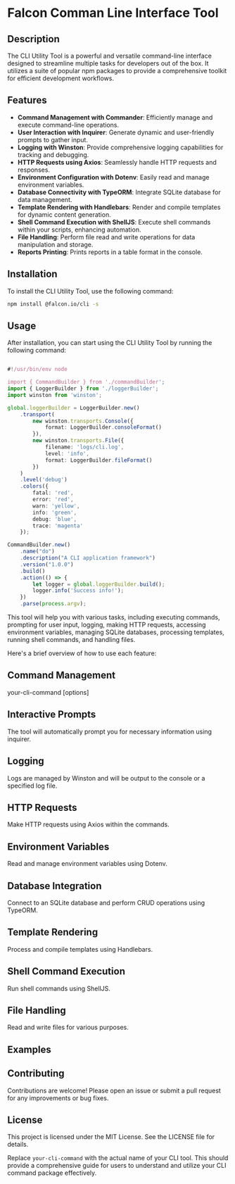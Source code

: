 # Falcon Comman Line Interface Tool

## Description
The CLI Utility Tool is a powerful and versatile command-line interface designed to streamline multiple tasks for developers out of the box. It utilizes a suite of popular npm packages to provide a comprehensive toolkit for efficient development workflows.

## Features
- **Command Management with Commander**: Efficiently manage and execute command-line operations.
- **User Interaction with Inquirer**: Generate dynamic and user-friendly prompts to gather input.
- **Logging with Winston**: Provide comprehensive logging capabilities for tracking and debugging.
- **HTTP Requests using Axios**: Seamlessly handle HTTP requests and responses.
- **Environment Configuration with Dotenv**: Easily read and manage environment variables.
- **Database Connectivity with TypeORM**: Integrate SQLite database for data management.
- **Template Rendering with Handlebars**: Render and compile templates for dynamic content generation.
- **Shell Command Execution with ShellJS**: Execute shell commands within your scripts, enhancing automation.
- **File Handling**: Perform file read and write operations for data manipulation and storage.
- **Reports Printing**:  Prints reports in a table format in the console.
## Installation

To install the CLI Utility Tool, use the following command:

```bash
npm install @falcon.io/cli -s
```

## Usage
After installation, you can start using the CLI Utility Tool by running the following command:

```typescript

#!/usr/bin/env node

import { CommandBuilder } from './commandBuilder';
import { LoggerBuilder } from './loggerBuilder';
import winston from 'winston';

global.loggerBuilder = LoggerBuilder.new()
    .transport(
        new winston.transports.Console({
            format: LoggerBuilder.consoleFormat()
        }),
        new winston.transports.File({
            filename: 'logs/cli.log',
            level: 'info',
            format: LoggerBuilder.fileFormat()
        })
    )
    .level('debug')
    .colors({
        fatal: 'red',
        error: 'red',
        warn: 'yellow',
        info: 'green',
        debug: 'blue',
        trace: 'magenta'
    });

CommandBuilder.new()
    .name("do")
    .description("A CLI application framework")
    .version("1.0.0")
    .build()
    .action(() => {
        let logger = global.loggerBuilder.build();
        logger.info('Success info!');
    })
    .parse(process.argv);

```
This tool will help you with various tasks, including executing commands, prompting for user input, logging, making HTTP requests, accessing environment variables, managing SQLite databases, processing templates, running shell commands, and handling files.

Here's a brief overview of how to use each feature:

## Command Management

your-cli-command <your-command> [options]

## Interactive Prompts
The tool will automatically prompt you for necessary information using inquirer.

## Logging
Logs are managed by Winston and will be output to the console or a specified log file.

## HTTP Requests
Make HTTP requests using Axios within the commands.

## Environment Variables
Read and manage environment variables using Dotenv.

## Database Integration
Connect to an SQLite database and perform CRUD operations using TypeORM.

## Template Rendering
Process and compile templates using Handlebars.

## Shell Command Execution
Run shell commands using ShellJS.

## File Handling
Read and write files for various purposes.

## Examples

## Contributing
Contributions are welcome! Please open an issue or submit a pull request for any improvements or bug fixes.

## License
This project is licensed under the MIT License. See the LICENSE file for details.


Replace `your-cli-command` with the actual name of your CLI tool. This should provide a comprehensive guide for users to understand and utilize your CLI command package effectively.